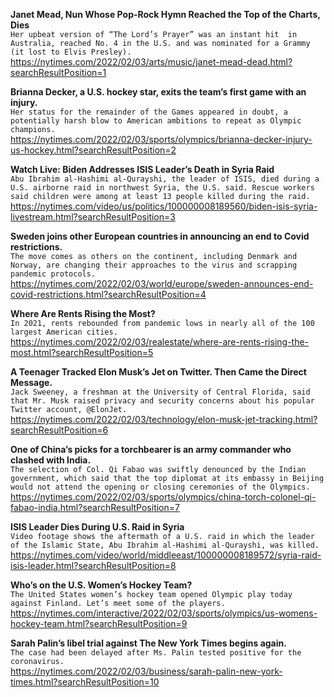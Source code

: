 **Janet Mead, Nun Whose Pop-Rock Hymn Reached the Top of the Charts, Dies**\
`Her upbeat version of “The Lord’s Prayer” was an instant hit  in Australia, reached No. 4 in the U.S. and was nominated for a Grammy (it lost to Elvis Presley).`\
https://nytimes.com/2022/02/03/arts/music/janet-mead-dead.html?searchResultPosition=1

**Brianna Decker, a U.S. hockey star, exits the team’s first game with an injury.**\
`Her status for the remainder of the Games appeared in doubt, a potentially harsh blow to American ambitions to repeat as Olympic champions.`\
https://nytimes.com/2022/02/03/sports/olympics/brianna-decker-injury-us-hockey.html?searchResultPosition=2

**Watch Live: Biden Addresses ISIS Leader’s Death in Syria Raid**\
`Abu Ibrahim al-Hashimi al-Qurayshi, the leader of ISIS, died during a U.S. airborne raid in northwest Syria, the U.S. said. Rescue workers said children were among at least 13 people killed during the raid.`\
https://nytimes.com/video/us/politics/100000008189560/biden-isis-syria-livestream.html?searchResultPosition=3

**Sweden joins other European countries in announcing an end to Covid restrictions.**\
`The move comes as others on the continent, including Denmark and Norway, are changing their approaches to the virus and scrapping pandemic protocols.`\
https://nytimes.com/2022/02/03/world/europe/sweden-announces-end-covid-restrictions.html?searchResultPosition=4

**Where Are Rents Rising the Most?**\
`In 2021, rents rebounded from pandemic lows in nearly all of the 100 largest American cities.`\
https://nytimes.com/2022/02/03/realestate/where-are-rents-rising-the-most.html?searchResultPosition=5

**A Teenager Tracked Elon Musk’s Jet on Twitter. Then Came the Direct Message.**\
`Jack Sweeney, a freshman at the University of Central Florida, said that Mr. Musk raised privacy and security concerns about his popular Twitter account, @ElonJet.`\
https://nytimes.com/2022/02/03/technology/elon-musk-jet-tracking.html?searchResultPosition=6

**One of China’s picks for a torchbearer is an army commander who clashed with India.**\
`The selection of Col. Qi Fabao was swiftly denounced by the Indian government, which said that the top diplomat at its embassy in Beijing would not attend the opening or closing ceremonies of the Olympics.`\
https://nytimes.com/2022/02/03/sports/olympics/china-torch-colonel-qi-fabao-india.html?searchResultPosition=7

**ISIS Leader Dies During U.S. Raid in Syria**\
`Video footage shows the aftermath of a U.S. raid in which the leader of the Islamic State, Abu Ibrahim al-Hashimi al-Qurayshi, was killed.`\
https://nytimes.com/video/world/middleeast/100000008189572/syria-raid-isis-leader.html?searchResultPosition=8

**Who’s on the U.S. Women’s Hockey Team?**\
`The United States women’s hockey team opened Olympic play today against Finland. Let’s meet some of the players.`\
https://nytimes.com/interactive/2022/02/03/sports/olympics/us-womens-hockey-team.html?searchResultPosition=9

**Sarah Palin’s libel trial against The New York Times begins again.**\
`The case had been delayed after Ms. Palin tested positive for the coronavirus.`\
https://nytimes.com/2022/02/03/business/sarah-palin-new-york-times.html?searchResultPosition=10

